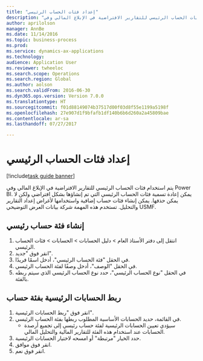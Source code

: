 ```yaml
--- 
title: "إعداد فئات الحساب الرئيسي"
description: "يتم استخدام فئات الحساب الرئيسي للتقارير الافتراضية في الإبلاغ المالي وفي Power BI."
author: aprilolson
manager: AnnBe
ms.date: 11/14/2016
ms.topic: business-process
ms.prod: 
ms.service: dynamics-ax-applications
ms.technology: 
audience: Application User
ms.reviewer: twheeloc
ms.search.scope: Operations
ms.search.region: Global
ms.author: aolson
ms.search.validFrom: 2016-06-30
ms.dyn365.ops.version: Version 7.0.0
ms.translationtype: HT
ms.sourcegitcommit: f01d88149074b37517d00f03d8f55e1199a5198f
ms.openlocfilehash: 27e907d1f9bfafb1df140b6b6d260a2a45809bae
ms.contentlocale: ar-sa
ms.lasthandoff: 07/27/2017

---
```

# <a name="set-up-main-account-categories"></a>إعداد فئات الحساب الرئيسي

[!include[task guide banner](../../includes/task-guide-banner.md)]

يتم استخدام فئات الحساب الرئيسي للتقارير الافتراضية في الإبلاغ المالي وفي Power BI. يمكن إعادة تسمية فئات الحساب الرئيسي التي تم إنشاؤها بشكل افتراضي ولكن لا يمكن حذفها. يمكن إنشاء فئات حساب إضافية واستخدامها لأغراض إعداد التقارير والتحليل. تستخدم هذه المهمة شركة بيانات العرض التوضيحي USMF.


## <a name="create-a-main-account-category"></a>إنشاء فئة حساب رئيسي
1. انتقل إلى دفتر الأستاذ العام > دليل الحسابات > الحسابات > فئات الحساب الرئيسي.
2. انقر فوق "جديد".
3. في الحقل "فئة الحساب الرئيسي"، أدخل اسمًا فريدًا.
4. في الحقل "الوصف"، أدخل وصفًا لفئة الحساب الرئيسي.
5. في الحقل "نوع الحساب الرئيسي"، حدد نوع الحساب الرئيسي الذي سيتم ربطه بالفئة.

## <a name="link-main-accounts-to-account-category"></a>ربط الحسابات الرئيسية بفئة حساب
1. انقر فوق "ربط الحسابات الرئيسية".
2. في القائمة، حديد الحسابات الأساسية المطلوب ربطها بفئة الحساب الرئيسي.
    * سيؤدي تعيين الحسابات الرئيسية لفئة حساب رئيسي إلى تجميع أرصدة الحسابات عند استخدام هذه الفئة للتقارير المالية والتحليل المالي.  
3. حدد الخيار "مرتبطة" أو امسحه لاختيار الحسابات الرئيسية.
4. انقر فوق موافق.
5. انقر فوق نعم.


